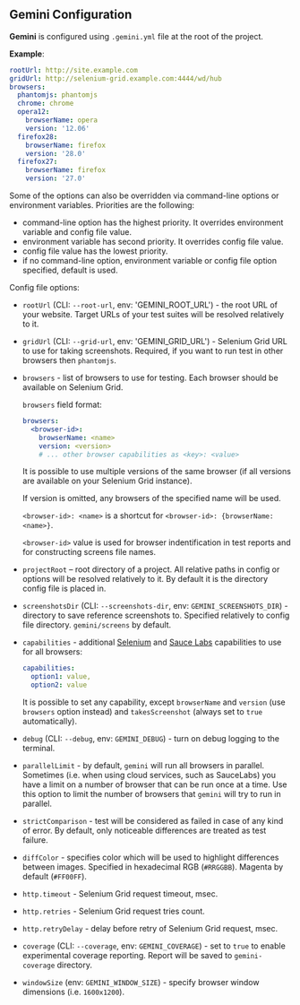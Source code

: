 ## Gemini Configuration

**Gemini** is configured using `.gemini.yml` file at the root of the project.

**Example**:

```yaml
rootUrl: http://site.example.com
gridUrl: http://selenium-grid.example.com:4444/wd/hub
browsers:
  phantomjs: phantomjs
  chrome: chrome
  opera12:
    browserName: opera
    version: '12.06'
  firefox28:
    browserName: firefox
    version: '28.0'
  firefox27:
    browserName: firefox
    version: '27.0'
```

Some of the options can also be overridden via command-line options or environment variables.
Priorities are the following:

* command-line option has the highest priority. It overrides environment variable
  and config file value.
* environment variable has second priority. It overrides config file value.
* config file value has the lowest priority.
* if no command-line option, environment variable or config file option specified, default is
  used.

Config file options:

* `rootUrl` (CLI: `--root-url`, env: 'GEMINI_ROOT_URL') - the root URL of your website. Target URLs of 
  your test suites will be resolved relatively to it.
* `gridUrl` (CLI: `--grid-url`, env: 'GEMINI_GRID_URL') - Selenium Grid URL to use for taking 
   screenshots. Required, if you want to run test in other browsers then `phantomjs`.
* `browsers` - list of browsers to use for testing. Each browser should be available
on Selenium Grid.

    `browsers` field format:

    ```yaml
    browsers:
      <browser-id>:
        browserName: <name>
        version: <version>
        # ... other browser capabilities as <key>: <value>
    ```

    It is possible to use multiple versions of the same browser (if all versions are
    available on your Selenium Grid instance).

    If version is omitted, any browsers of the specified name will be used.

    `<browser-id>: <name>` is a shortcut for `<browser-id>: {browserName: <name>}`.

    `<browser-id>` value is used for browser indentification in test reports and for
    constructing screens file names.

* `projectRoot` – root directory of a project. All relative paths in config or options
  will be resolved relatively to it. By default it is the directory config file is placed
  in.
* `screenshotsDir` (CLI: `--screenshots-dir`, env: `GEMINI_SCREENSHOTS_DIR`) - directory
  to save reference screenshots to. Specified relatively to config file directory.
  `gemini/screens` by default.
* `capabilities` - additional [Selenium](http://code.google.com/p/selenium/wiki/DesiredCapabilities) and [Sauce Labs](https://saucelabs.com/docs/additional-config) capabilities to use for all browsers:

  ```yaml
  capabilities:
    option1: value,
    option2: value
  ```

  It is possible to set any capability, except `browserName` and `version` (use
  `browsers` option instead) and `takesScreenshot` (always set to `true`
  automatically).

* `debug` (CLI: `--debug`, env: `GEMINI_DEBUG`) - turn on debug logging to the terminal.
* `parallelLimit` - by default, `gemini` will run all browsers in parallel.
  Sometimes (i.e. when using cloud services, such as SauceLabs) you have a
  limit on a number of browser that can be run once at a time. Use this
  option to limit the number of browsers that `gemini` will try to run in
  parallel.
* `strictComparison` - test will be considered as failed in case of any kind of error. By default, only noticeable differences are treated
as test failure.
* `diffColor` - specifies color which will be used to highlight differences
  between images. Specified in hexadecimal RGB (`#RRGGBB`). Magenta by default
  (`#FF00FF`).
* `http.timeout` - Selenium Grid request timeout, msec.
* `http.retries` - Selenium Grid request tries count.
* `http.retryDelay` - delay before retry of Selenium Grid request, msec.
* `coverage` (CLI: `--coverage`, env: `GEMINI_COVERAGE`) - set to `true` to enable experimental
  coverage reporting. Report will be saved to `gemini-coverage` directory.
* `windowSize` (env: `GEMINI_WINDOW_SIZE`) - specify browser window dimensions (i.e. `1600x1200`).